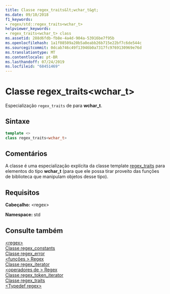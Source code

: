 ```yaml
---
title: Classe regex_traits&lt;wchar_t&gt;
ms.date: 09/10/2018
f1_keywords:
- regex/std::regex_traits<wchar_t>
helpviewer_keywords:
- regex_traits<wchar_t> class
ms.assetid: 288d6fdb-fb8e-4a4d-904a-53916be7f95b
ms.openlocfilehash: 1a1f08509a20b5a0eabb26b715e22bf7c6de544c
ms.sourcegitcommit: 0dcab746c49f13946b0a7317fc9769130969e76d
ms.translationtype: MT
ms.contentlocale: pt-BR
ms.lasthandoff: 07/24/2019
ms.locfileid: "68451469"
---
```

# <a name="regextraitsltwchartgt-class"></a>Classe regex_traits&lt;wchar_t&gt;

Especialização `regex_traits` de para **wchar_t**.

## <a name="syntax"></a>Sintaxe

```cpp
template <>
class regex_traits<wchar_t>
```

## <a name="remarks"></a>Comentários

A classe é uma especialização explícita da classe template [regex_traits](../standard-library/regex-traits-class.md) para elementos do tipo **wchar_t** (para que ele possa tirar proveito das funções de biblioteca que manipulam objetos desse tipo).

## <a name="requirements"></a>Requisitos

**Cabeçalho:** \<regex>

**Namespace:** std

## <a name="see-also"></a>Consulte também

[\<regex>](../standard-library/regex.md)\
[Classe regex_constants](../standard-library/regex-constants-class.md)\
[Classe regex_error](../standard-library/regex-error-class.md)\
[\<funções > Regex](../standard-library/regex-functions.md)\
[Classe regex_iterator](../standard-library/regex-iterator-class.md)\
[\<operadores de > Regex](../standard-library/regex-operators.md)\
[Classe regex_token_iterator](../standard-library/regex-token-iterator-class.md)\
[Classe regex_traits](../standard-library/regex-traits-class.md)\
[\<Typedef regex>](../standard-library/regex-typedefs.md)
